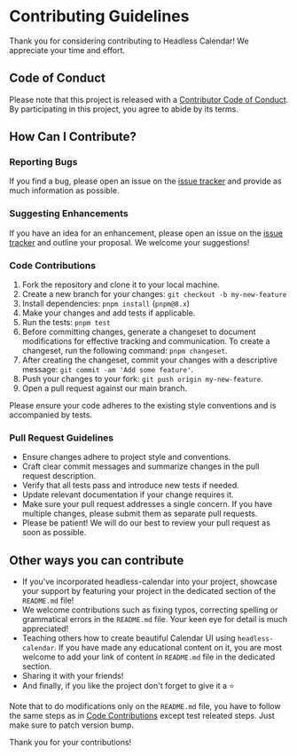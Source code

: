 # Contributing Guidelines

Thank you for considering contributing to Headless Calendar! We appreciate your time and effort.

## Code of Conduct

Please note that this project is released with a [Contributor Code of Conduct](CODE_OF_CONDUCT.md). By participating in this project, you agree to abide by its terms.

## How Can I Contribute?

### Reporting Bugs

If you find a bug, please open an issue on the [issue tracker](https://github.com/ashutoshbw/headless-calendar/issues) and provide as much information as possible.

### Suggesting Enhancements

If you have an idea for an enhancement, please open an issue on the [issue tracker](https://github.com/ashutoshbw/headless-calendar/issues) and outline your proposal. We welcome your suggestions!

### Code Contributions

1. Fork the repository and clone it to your local machine.
2. Create a new branch for your changes: `git checkout -b my-new-feature`
3. Install dependencies: `pnpm install` (`pnpm@8.x`)
4. Make your changes and add tests if applicable.
5. Run the tests: `pnpm test`
6. Before committing changes, generate a changeset to document modifications for effective tracking and communication. To create a changeset, run the following command: `pnpm changeset`.
7. After creating the changeset, commit your changes with a descriptive message: `git commit -am 'Add some feature'`.
8. Push your changes to your fork: `git push origin my-new-feature`.
9. Open a pull request against our main branch.

Please ensure your code adheres to the existing style conventions and is accompanied by tests.

### Pull Request Guidelines

- Ensure changes adhere to project style and conventions.
- Craft clear commit messages and summarize changes in the pull request description.
- Verify that all tests pass and introduce new tests if needed.
- Update relevant documentation if your change requires it.
- Make sure your pull request addresses a single concern. If you have multiple changes, please submit them as separate pull requests.
- Please be patient! We will do our best to review your pull request as soon as possible.

## Other ways you can contribute

- If you've incorporated headless-calendar into your project, showcase your support by featuring your project in the dedicated section of the `README.md` file!
- We welcome contributions such as fixing typos, correcting spelling or grammatical errors in the `README.md` file. Your keen eye for detail is much appreciated!
- Teaching others how to create beautiful Calendar UI using `headless-calendar`. If you have made any educational content on it, you are most welcome to add your link of content in `README.md` file in the dedicated section.
- Sharing it with your friends!
- And finally, if you like the project don't forget to give it a ⭐️

Note that to do modifications only on the `README.md` file, you have to follow the same steps as in [Code Contributions](#code-contributions) except test releated steps. Just make sure to patch version bump.

Thank you for your contributions!
